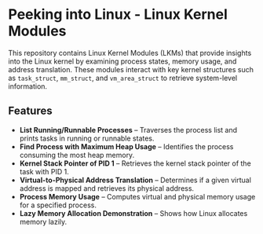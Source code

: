 # Peeking into Linux - Linux Kernel Modules  

This repository contains Linux Kernel Modules (LKMs) that provide insights into the Linux kernel by examining process states, memory usage, and address translation. These modules interact with key kernel structures such as `task_struct`, `mm_struct`, and `vm_area_struct` to retrieve system-level information.  

## Features  

- **List Running/Runnable Processes** – Traverses the process list and prints tasks in running or runnable states.  
- **Find Process with Maximum Heap Usage** – Identifies the process consuming the most heap memory.  
- **Kernel Stack Pointer of PID 1** – Retrieves the kernel stack pointer of the task with PID 1.  
- **Virtual-to-Physical Address Translation** – Determines if a given virtual address is mapped and retrieves its physical address.  
- **Process Memory Usage** – Computes virtual and physical memory usage for a specified process.  
- **Lazy Memory Allocation Demonstration** – Shows how Linux allocates memory lazily.
